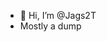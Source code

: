 - 👋 Hi, I’m @Jags2T
- Mostly a dump
<!---
Jags2T/Jags2T is a ✨ special ✨ repository because its `README.md` (this file) appears on your GitHub profile.
You can click the Preview link to take a look at your changes.
--->
